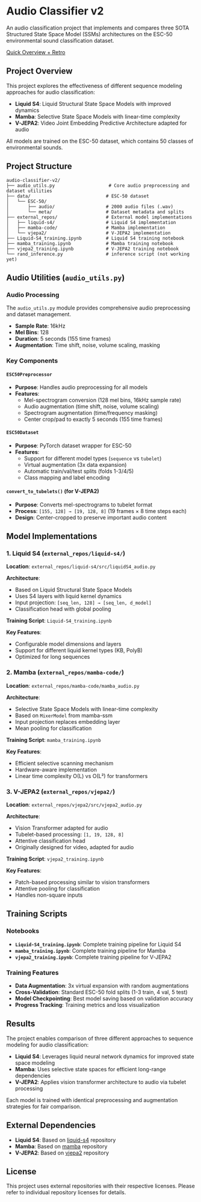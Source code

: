 # Audio Classifier v2

An audio classification project that implements and compares three SOTA Structured State Space Model (SSMs) architectures on the ESC-50 environmental sound classification dataset.

[Quick Overview + Retro](https://docs.google.com/presentation/d/1ySfkC7MI34fKO6nKvOt_JyeWldQ4C01XLqKFzIjy0oI/edit?usp=sharing)

## Project Overview

This project explores the effectiveness of different sequence modeling approaches for audio classification:

- **Liquid S4**: Liquid Structural State Space Models with improved dynamics
- **Mamba**: Selective State Space Models with linear-time complexity
- **V-JEPA2**: Video Joint Embedding Predictive Architecture adapted for audio

All models are trained on the ESC-50 dataset, which contains 50 classes of environmental sounds.

## Project Structure

```
audio-classifier-v2/
├── audio_utils.py                    # Core audio preprocessing and dataset utilities
├── data/                            # ESC-50 dataset
│   └── ESC-50/
│       ├── audio/                   # 2000 audio files (.wav)
│       └── meta/                    # Dataset metadata and splits
├── external_repos/                  # External model implementations
│   ├── liquid-s4/                   # Liquid S4 implementation
│   ├── mamba-code/                  # Mamba implementation  
│   └── vjepa2/                      # V-JEPA2 implementation
├── Liquid-S4_training.ipynb         # Liquid S4 training notebook
├── mamba_training.ipynb             # Mamba training notebook
├── vjepa2_training.ipynb            # V-JEPA2 training notebook
└── rand_inference.py                # inference script (not working yet)
```

## Audio Utilities (`audio_utils.py`)

### Audio Processing

The `audio_utils.py` module provides comprehensive audio preprocessing and dataset management.

- **Sample Rate**: 16kHz
- **Mel Bins**: 128
- **Duration**: 5 seconds (155 time frames)
- **Augmentation**: Time shift, noise, volume scaling, masking

### Key Components

#### `ESC50Preprocessor`
- **Purpose**: Handles audio preprocessing for all models
- **Features**:
  - Mel-spectrogram conversion (128 mel bins, 16kHz sample rate)
  - Audio augmentation (time shift, noise, volume scaling)
  - Spectrogram augmentation (time/frequency masking)
  - Center crop/pad to exactly 5 seconds (155 time frames)

#### `ESC50Dataset`
- **Purpose**: PyTorch dataset wrapper for ESC-50
- **Features**:
  - Support for different model types (`sequence` vs `tubelet`)
  - Virtual augmentation (3x data expansion)
  - Automatic train/val/test splits (folds 1-3/4/5)
  - Class mapping and label encoding

#### `convert_to_tubelets()` (for V-JEPA2)
- **Purpose**: Converts mel-spectrograms to tubelet format
- **Process**: `[155, 128] → [19, 128, 8]` (19 frames × 8 time steps each)
- **Design**: Center-cropped to preserve important audio content

## Model Implementations

### 1. Liquid S4 (`external_repos/liquid-s4/`)

**Location**: `external_repos/liquid-s4/src/liquidS4_audio.py`

**Architecture**:
- Based on Liquid Structural State Space Models
- Uses S4 layers with liquid kernel dynamics
- Input projection: `[seq_len, 128] → [seq_len, d_model]`
- Classification head with global pooling

**Training Script**: `Liquid-S4_training.ipynb`

**Key Features**:
- Configurable model dimensions and layers
- Support for different liquid kernel types (KB, PolyB)
- Optimized for long sequences

### 2. Mamba (`external_repos/mamba-code/`)

**Location**: `external_repos/mamba-code/mamba_audio.py`

**Architecture**:
- Selective State Space Models with linear-time complexity
- Based on `MixerModel` from mamba-ssm
- Input projection replaces embedding layer
- Mean pooling for classification

**Training Script**: `mamba_training.ipynb`

**Key Features**:
- Efficient selective scanning mechanism
- Hardware-aware implementation
- Linear time complexity O(L) vs O(L²) for transformers

### 3. V-JEPA2 (`external_repos/vjepa2/`)

**Location**: `external_repos/vjepa2/src/vjepa2_audio.py`

**Architecture**:
- Vision Transformer adapted for audio
- Tubelet-based processing: `[1, 19, 128, 8]`
- Attentive classification head
- Originally designed for video, adapted for audio

**Training Script**: `vjepa2_training.ipynb`

**Key Features**:
- Patch-based processing similar to vision transformers
- Attentive pooling for classification
- Handles non-square inputs

## Training Scripts

### Notebooks
- **`Liquid-S4_training.ipynb`**: Complete training pipeline for Liquid S4
- **`mamba_training.ipynb`**: Complete training pipeline for Mamba
- **`vjepa2_training.ipynb`**: Complete training pipeline for V-JEPA2

### Training Features
- **Data Augmentation**: 3x virtual expansion with random augmentations
- **Cross-Validation**: Standard ESC-50 fold splits (1-3 train, 4 val, 5 test)
- **Model Checkpointing**: Best model saving based on validation accuracy
- **Progress Tracking**: Training metrics and loss visualization

## Results

The project enables comparison of three different approaches to sequence modeling for audio classification:

- **Liquid S4**: Leverages liquid neural network dynamics for improved state space modeling
- **Mamba**: Uses selective state spaces for efficient long-range dependencies
- **V-JEPA2**: Applies vision transformer architecture to audio via tubelet processing

Each model is trained with identical preprocessing and augmentation strategies for fair comparison.

## External Dependencies

- **Liquid S4**: Based on [liquid-s4](https://github.com/raminmh/liquid-s4) repository
- **Mamba**: Based on [mamba](https://github.com/state-spaces/mamba) repository  
- **V-JEPA2**: Based on [vjepa2](https://github.com/facebookresearch/vjepa2) repository

## License

This project uses external repositories with their respective licenses. Please refer to individual repository licenses for details.
